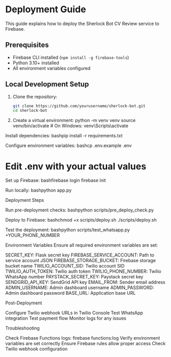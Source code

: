 # Deployment Guide

This guide explains how to deploy the Sherlock Bot CV Review service to Firebase.

## Prerequisites

- Firebase CLI installed (`npm install -g firebase-tools`)
- Python 3.10+ installed
- All environment variables configured

## Local Development Setup

1. Clone the repository:
   ```bash
   git clone https://github.com/yourusername/sherlock-bot.git
   cd sherlock-bot

2. Create a virtual environment:
python -m venv venv
source venv/bin/activate  # On Windows: venv\Scripts\activate

Install dependencies:
bashpip install -r requirements.txt

Configure environment variables:
bashcp .env.example .env
# Edit .env with your actual values

Set up Firebase:
bashfirebase login
firebase init

Run locally:
bashpython app.py


Deployment Steps

Run pre-deployment checks:
bashpython scripts/pre_deploy_check.py

Deploy to Firebase:
bashchmod +x scripts/deploy.sh
./scripts/deploy.sh

Test the deployment:
bashpython scripts/test_whatsapp.py +YOUR_PHONE_NUMBER


Environment Variables
Ensure all required environment variables are set:

SECRET_KEY: Flask secret key
FIREBASE_SERVICE_ACCOUNT: Path to service account JSON
FIREBASE_STORAGE_BUCKET: Firebase storage bucket name
TWILIO_ACCOUNT_SID: Twilio account SID
TWILIO_AUTH_TOKEN: Twilio auth token
TWILIO_PHONE_NUMBER: Twilio WhatsApp number
PAYSTACK_SECRET_KEY: Paystack secret key
SENDGRID_API_KEY: SendGrid API key
EMAIL_FROM: Sender email address
ADMIN_USERNAME: Admin dashboard username
ADMIN_PASSWORD: Admin dashboard password
BASE_URL: Application base URL

Post-Deployment

Configure Twilio webhook URLs in Twilio Console
Test WhatsApp integration
Test payment flow
Monitor logs for any issues

Troubleshooting

Check Firebase Functions logs: firebase functions:log
Verify environment variables are set correctly
Ensure Firebase rules allow proper access
Check Twilio webhook configuration